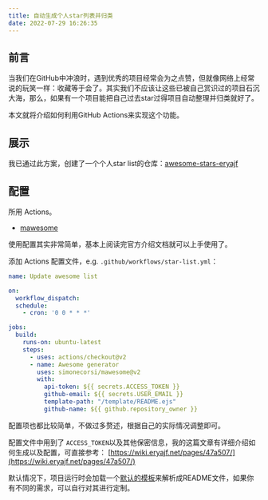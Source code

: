 ```yaml
---
title: 自动生成个人star列表并归类
date: 2022-07-29 16:26:35
---
```




## 前言

当我们在GitHub中冲浪时，遇到优秀的项目经常会为之点赞，但就像网络上经常说的玩笑一样：收藏等于会了。其实我们不应该让这些已被自己赏识过的项目石沉大海，那么，如果有一个项目能把自己过去star过得项目自动整理并归类就好了。

本文就将介绍如何利用GitHub Actions来实现这个功能。

## 展示

我已通过此方案，创建了一个个人star list的仓库：[awesome-stars-eryajf](https://github.com/eryajf/awesome-stars-eryajf)

## 配置

所用 Actions。
- [mawesome](https://github.com/simonecorsi/mawesome)

使用配置其实非常简单，基本上阅读完官方介绍文档就可以上手使用了。

添加 Actions 配置文件，e.g. `.github/workflows/star-list.yml`：

```yaml
name: Update awesome list

on:
  workflow_dispatch:
  schedule:
    - cron: '0 0 * * *'

jobs:
  build:
    runs-on: ubuntu-latest
    steps:
      - uses: actions/checkout@v2
      - name: Awesome generator
        uses: simonecorsi/mawesome@v2
        with:
          api-token: ${{ secrets.ACCESS_TOKEN }}
          github-email: ${{ secrets.USER_EMAIL }}
          template-path: "/template/README.ejs"
          github-name: ${{ github.repository_owner }}
```

配置项也都比较简单，不做过多赘述，根据自己的实际情况调整即可。

配置文件中用到了 `ACCESS_TOKEN`以及其他保密信息，我的这篇文章有详细介绍如何生成以及配置，可直接参考： [https://wiki.eryajf.net/pages/47a507/](https://wiki.eryajf.net/pages/47a507/)

默认情况下，项目运行时会加载一个[默认的模板](https://github.com/simonecorsi/mawesome/blob/main/TEMPLATE.ejs)来解析成README文件，如果你有不同的需求，可以自行对其进行定制。